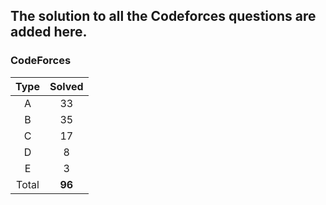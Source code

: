 ## The solution to all the Codeforces questions are added here.


### CodeForces

| Type   | Solved |
|:------:|:------:|
| A      |   33   |
| B      |   35   |
| C      |   17   |
| D      |    8   |
| E      |    3   |
| Total  | **96** |

